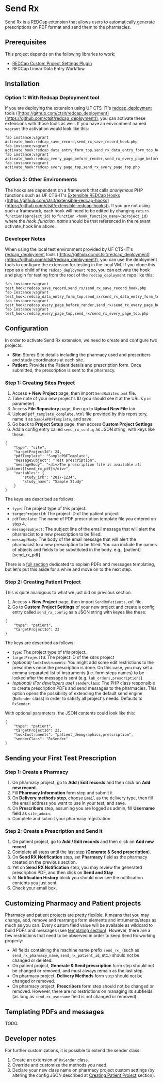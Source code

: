 # Send Rx

Send Rx is a REDCap extension that allows users to automatically generate prescriptions on PDF format and send them to the pharmacies.

## Prerequisites

This project depends on the following libraries to work:
- [REDCap Custom Project Settings Plugin](https://github.com/ctsit/custom_project_settings)
- REDCap Linear Data Entry Workflow

## Installation

### Option 1: With Redcap Deployment tool

If you are deploying the extension using UF CTS-IT's [redcap_deployment](https://github.com/ctsit/redcap_deployment) tools ([https://github.com/ctsit/redcap_deployment](https://github.com/ctsit/redcap_deployment)), you can activate these extensions with those tools as well. If you have an environment named `vagrant` the activation would look like this:

```
fab instance:vagrant activate_hook:redcap_save_record,send_rx_save_record_hook.php
fab instance:vagrant activate_hook:redcap_data_entry_form_top,send_rx_data_entry_form_top_hook.php
fab instance:vagrant activate_hook:redcap_every_page_before_render,send_rx_every_page_before_render_hook.php
fab instance:vagrant activate_hook:redcap_every_page_top,send_rx_every_page_top.php
```

### Option 2: Other Environments

The hooks are dependent on a framework that calls _anonymous_ PHP functions such as UF CTS-IT's [Extensible REDCap Hooks](https://github.com/ctsit/extensible-redcap-hooks) ([https://github.com/ctsit/extensible-redcap-hooks](https://github.com/ctsit/extensible-redcap-hooks)). If you are not using such a framework, each hook will need to be edited by changing `return function($project_id)` to `function <hook_function_name>($project_id)` where the _hook\_function\_name_ should be that referenced in the relevant activate_hook line above.


### Developer Notes

When using the local test environment provided by UF CTS-IT's [redcap_deployment](https://github.com/ctsit/redcap_deployment) tools ([https://github.com/ctsit/redcap_deployment](https://github.com/ctsit/redcap_deployment)), you can use the deployment tools to configure the extension for testing in the local VM. If you clone this repo as a child of the `redcap_deployment` repo, you can activate the hook and plugin for testing from the root of the `redcap_deployment` repo like this:

```
fab instance:vagrant test_hook:redcap_save_record,send_rx/send_rx_save_record_hook.php
fab instance:vagrant test_hook:redcap_data_entry_form_top,send_rx/send_rx_data_entry_form_top_hook.php
fab instance:vagrant test_hook:redcap_every_page_before_render,send_rx/send_rx_every_page_before_render_hook.php
fab instance:vagrant test_hook:redcap_every_page_top,send_rx/send_rx_every_page_top.php
```

## Configuration

In order to activate Send Rx extension, we need to create and configure two projects:
- **Site**: Stores Site details including the pharmacy used and prescribers and study coordinators at each site.
- **Patient**: Provides the Patient details and prescription form. Once submitted, the prescription is sent to the pharmacy.

### Step 1: Creating Sites Project
1. Access **+ New Project** page, then import `SendRxSites.xml` file.
2. Take note of your new project's ID (you should see it at the URL's `pid` parameter).
3. Access **File Repository** page, then go to **Upload New File** tab
4. Upload `pdf_template_complete.html` file provided by this repository, name it as `SamplePDFTemplate`, and save.
5. Go back to **Project Setup** page, then access **Custom Project Settings**
6. Add a config entry called `send_rx_config` as JSON string, with keys like these:
```
{
    "type": "site",
    "targetProjectId": 24,
    "pdfTemplate": "SamplePDFTemplate",
    "messageSubject": "Test prescription",
    "messageBody": "<div>The prescription file is available at: [patient][send_rx_pdf]</div>",
    "variables": {
        "study_irb": "2017-1234",
        "study_name": "Sample Study"
    }
}
```

The keys are described as follows:
- `type`: The project type of _this_ project.
- `targetProjectId`: The project ID of the patient project
- `pdfTemplate`: The name of PDF prescription template file you entered on step 4.
- `messageSubject`: The subject line of the email message that will alert the pharmacist to a new prescription to be filled.
- `messageBody`: The body of the email message that will alert the pharmacist to a new prescription to be filled. You can include the names of objects and fields to be substituted in the body.  e.g., [patient][send_rx_pdf]

There is a [full section](#templating-pdfs-and-messages) dedicated to explain PDFs and messages templating, but let's put this aside for a while and move on to the next step.


### Step 2: Creating Patient Project
This is quite analogous to what we just did on previous section.

1. Access **+ New Project** page, then import `SendRxPatients.xml` file.
2. Go to **Custom Project Settings** of your new project and create a config entry called `send_rx_config` as a JSON string with keyes like these:
```
{
    "type": "patient",
    "targetProjectId": 23
}
```

The keys are described as follows:
- `type`: The project type of _this_ project.
- `targetProjectId`: The project ID of the _sites_ project
- _(optional)_ `lockInstruments`: You might add some edit restrictions to the prescribers once the prescription is done. On this case, you may set a comma separated list of instruments (i.e. form steps names) to be locked after the message is sent (e.g. `lab_orders,prescriptions`).
- _(optional) (For developers use)_ `senderClass`: The PHP class responsible to create prescription PDFs and send messages to the pharmacies. This option opens the possibility of extending the default send engine (`RxSender` class) in order to satisfy all project's needs. Defaults to `RxSender`.

With optional parameters, the JSON contents could look like this:
```
{
    "type": "patient",
    "targetProjectId": 23,
    "lockInstruments": "patient_demographics,prescription",
    "senderClass": "RxSender"
}
```


## Sending your First Test Prescription

### Step 1: Create a Pharmacy
1. On pharmacy project, go to **Add / Edit records** and then click on **Add new record**.
2. Fill **Pharmacy Information** form step and submit it
3. On **Delivery methods step**, choose `Email` as the delivery type, then fill the email address you want to use in your test, and save.
4. On **Prescribers** step, assuming you are logged as admin, fill **Username** field as `site_admin`.
5. Complete and submit your pharmacy registration.

### Step 2: Create a Prescription and Send it
1. On patient project, go to **Add / Edit records** and then click on **Add new record**
2. Complete all steps until the last step (**Generate & Send prescription**).
3. On **Send RX Notification** step, set **Pharmacy** field as the pharmacy created on the previous section.
4. Yet on **Send RX Notification** step, you may review the generated prescription PDF, and then click on **Send and Stay**
5. At **Notification History** block you should now see the notification contents you just sent.
6. Check your email box.

## Customizing Pharmacy and Patient projects

Pharmacy and patient projects are pretty flexible. It means that you may change, add, remove and rearrange form elements and intruments/steps as much as you can. Every custom field value will be available as wildcard to build PDFs and messages (see [templating section](#templating-pdfs-and-messages)). However, there are a few restrictions that need to be observed in order to keep Send Rx working properly:
- All fields containing the machine name prefix `send_rx_` (such as `send_rx_pharmacy_name`, `send_rx_patient_id`, etc.) should not be changed or deleted.
- On patient project, **Generate & Send prescription** form step should not be changed or removed, and must always remain as the last step.
- On pharmacy project, **Delivery Methods** form step should not be changed or removed.
- On pharmacy project, **Prescribers** form step should not be changed or removed. However, there are no restrictions on managing its subfields (as long as `send_rx_username` field is not changed or removed).

## Templating PDFs and messages
TODO.

## Developer notes

For further customizations, it is possible to extend the sender class:
1. Create an extension of `RxSender` class.
2. Override and customize the methods you need.
3. Declare your new class name on pharmacy project custom settings (by altering the config JSON described at [Creating Patient Project](#creating-patient-project) section).
